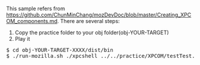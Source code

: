 This sample refers from https://github.com/ChunMinChang/mozDevDoc/blob/master/Creating_XPCOM_components.md.
There are several steps:

1. Copy the practice folder to your obj folder(obj-YOUR-TARGET)
2. Play it
<pre>
$ cd obj-YOUR-TARGET-XXXX/dist/bin
$ ./run-mozilla.sh ./xpcshell ../../practice/XPCOM/testTest.js
</pre>